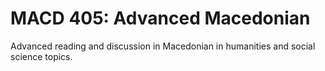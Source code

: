 # MACD 405: Advanced Macedonian

Advanced reading and discussion in Macedonian in humanities and social science topics.